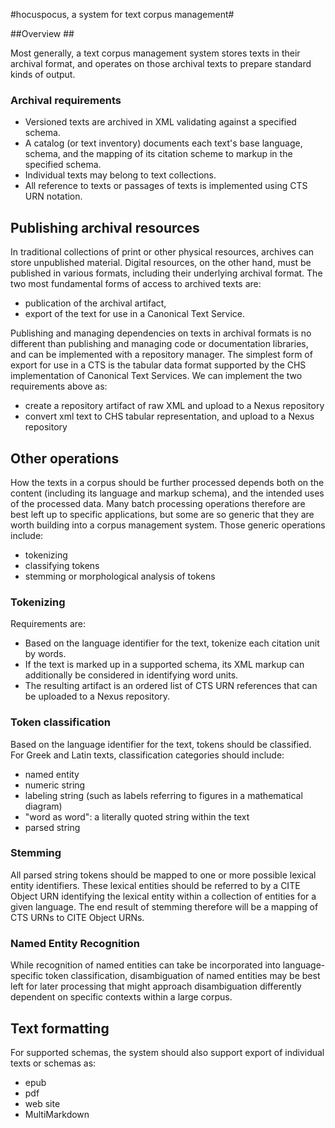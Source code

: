 #hocuspocus, a system for text corpus management#

##Overview ##

Most generally, a text corpus management system stores texts in their archival format, and operates on those archival texts to prepare standard kinds of output.

### Archival requirements ###

- Versioned texts are archived in XML validating against a specified schema.
- A catalog (or text inventory) documents each text's base language, schema, and the mapping of its citation scheme to markup in the specified schema.
- Individual texts may belong to text collections.
- All reference to texts or passages of texts is implemented using CTS URN notation.

## Publishing archival resources ##

In traditional collections of print or other physical resources, archives can store unpublished material. Digital resources, on the other hand, must be published in various formats, including their underlying archival format.  The two most fundamental forms of access to archived texts are:

- publication of the archival artifact,
- export of the text for use in a Canonical Text Service.

Publishing and managing dependencies on texts in archival formats is no different than publishing and managing code or documentation libraries, and can be implemented with a repository manager.  The simplest form of export for use in a CTS is the tabular data format supported by the CHS implementation of Canonical Text Services.   We can implement the two requirements above as:

- create a repository artifact of raw XML and upload to a Nexus repository
- convert xml text to CHS tabular representation, and upload to a Nexus repository


## Other operations ##

How the texts in a corpus should be further processed depends both on the content (including its language and markup schema), and the intended uses of the processed data.  Many batch processing operations therefore are best left up to specific applications, but some are so generic that they are worth building into a corpus management system.  Those generic operations include:

* tokenizing
* classifying tokens
* stemming or morphological analysis of tokens


### Tokenizing ##

Requirements are:

- Based on the language identifier for the text, tokenize each citation unit by words.  
- If the text is marked up in a supported schema, its XML markup can additionally be considered in identifying word units.
- The resulting artifact is an ordered list of CTS URN references that can be uploaded to a Nexus repository.

### Token classification ##

Based on the language identifier for the text, tokens should be classified.  For Greek and Latin texts, classification categories should include:

* named entity
* numeric string
* labeling string (such as labels referring to figures in a mathematical diagram)
* "word as word":  a literally quoted string within the text
* parsed string


### Stemming ###
All parsed string tokens should be mapped to one or more possible lexical entity identifiers.  These lexical entities should be referred to by a CITE Object URN identifying the lexical entity within a collection of entities for a given language.  The end result of stemming therefore will be a mapping of CTS URNs to CITE Object URNs.

### Named Entity Recognition ###

While recognition of named entities can take be incorporated into language-specific token classification, disambiguation of named entities may be best left for later processing that might approach disambiguation differently dependent on specific contexts within a large corpus.

## Text formatting ##

For supported schemas, the system should also support export of individual texts or schemas as:

- epub
- pdf
- web site
- MultiMarkdown


